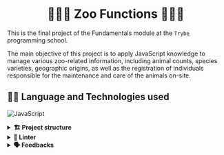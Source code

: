 <div align="center">
  <h1>🦘🐅🦓 Zoo Functions 🐖🦍🐘</h1>
</div>

This is the final project of the Fundamentals module at the `Trybe` programming school.

The main objective of this project is to apply JavaScript knowledge to manage various zoo-related information, 
including animal counts, species varieties, geographic origins, as well as the registration of individuals 
responsible for the maintenance and care of the animals on-site.

## 👨‍💻 Language and Technologies used

![JavaScript](https://img.shields.io/badge/javascript-%23323330.svg?style=for-the-badge&logo=javascript&logoColor=%23F7DF1E)

<details>
  <summary><strong>🏗 Project structure</strong></summary><br />

The implemented functions are inside the `src` folder and their respective tests are in the `tests` folder

Built folders:
📁 src/
📁 test/

</details>

<details>
  <summary><strong>🔎 Linter</strong></summary><br />
  
### ESLint

To ensure code quality, the `ESLint` was used in this project.
So the code will be available with good development practices, being more readable and easy to maintain!

ESLint is a tool for identifying and reporting patterns found in ECMAScript/JavaScript code. In many ways it is similar to JSLint and JSHint with a few exceptions:

* ESLint uses Espree for JavaScript parsing.
* ESLint uses an AST to evaluate patterns in code.
* ESLint is completely 'pluggable', each of the rules is a plugin and you can add […]

</details>

<details>
  <summary><strong>🗣 Feedbacks</strong></summary><br />
  
_Give me feedbacks, I'm open to new ideas_ 😉

</details>
